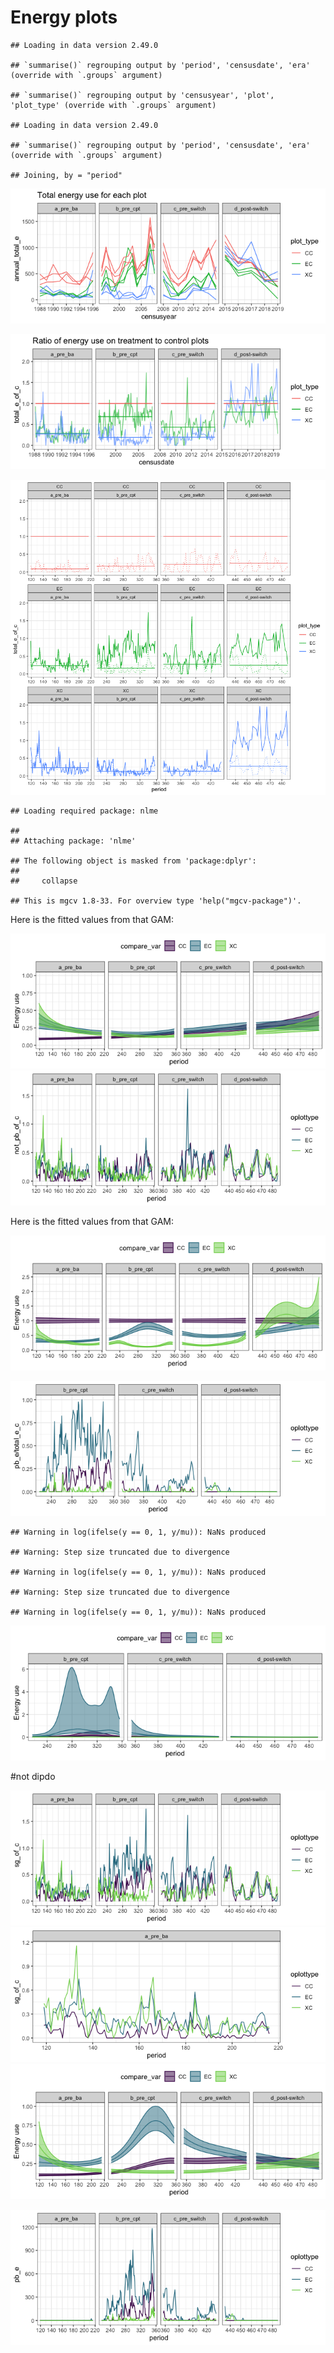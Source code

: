 Energy plots
================

    ## Loading in data version 2.49.0

    ## `summarise()` regrouping output by 'period', 'censusdate', 'era' (override with `.groups` argument)

    ## `summarise()` regrouping output by 'censusyear', 'plot', 'plot_type' (override with `.groups` argument)

    ## Loading in data version 2.49.0

    ## `summarise()` regrouping output by 'period', 'censusdate', 'era' (override with `.groups` argument)

    ## Joining, by = "period"

![](total_energy_files/figure-gfm/unnamed-chunk-2-1.png)<!-- -->

![](total_energy_files/figure-gfm/unnamed-chunk-3-1.png)<!-- -->

![](total_energy_files/figure-gfm/unnamed-chunk-4-1.png)<!-- -->

    ## Loading required package: nlme

    ## 
    ## Attaching package: 'nlme'

    ## The following object is masked from 'package:dplyr':
    ## 
    ##     collapse

    ## This is mgcv 1.8-33. For overview type 'help("mgcv-package")'.

Here is the fitted values from that GAM:

![](total_energy_files/figure-gfm/unnamed-chunk-6-1.png)<!-- -->![](total_energy_files/figure-gfm/unnamed-chunk-6-2.png)<!-- -->

Here is the fitted values from that GAM:

![](total_energy_files/figure-gfm/unnamed-chunk-8-1.png)<!-- -->

![](total_energy_files/figure-gfm/unnamed-chunk-9-1.png)<!-- -->

    ## Warning in log(ifelse(y == 0, 1, y/mu)): NaNs produced

    ## Warning: Step size truncated due to divergence

    ## Warning in log(ifelse(y == 0, 1, y/mu)): NaNs produced

    ## Warning: Step size truncated due to divergence

    ## Warning in log(ifelse(y == 0, 1, y/mu)): NaNs produced

![](total_energy_files/figure-gfm/unnamed-chunk-9-2.png)<!-- -->

\#not dipdo

![](total_energy_files/figure-gfm/unnamed-chunk-10-1.png)<!-- -->![](total_energy_files/figure-gfm/unnamed-chunk-10-2.png)<!-- -->![](total_energy_files/figure-gfm/unnamed-chunk-10-3.png)<!-- -->

![](total_energy_files/figure-gfm/unnamed-chunk-11-1.png)<!-- -->

